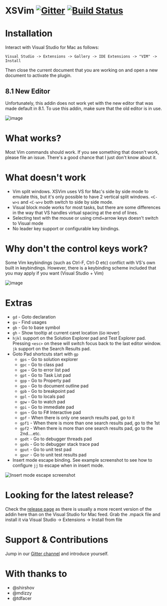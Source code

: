 # XSVim [![Gitter](https://badges.gitter.im/XSVim/Lobby.svg)](https://gitter.im/XSVim/Lobby?utm_source=badge&utm_medium=badge&utm_campaign=pr-badge&utm_content=badge) [![Build Status](https://travis-ci.org/nosami/XSVim.svg?branch=7.4)](https://travis-ci.org/nosami/XSVim)


# Installation

Interact with Visual Studio for Mac as follows:

```
Visual Studio -> Extensions -> Gallery -> IDE Extensions -> "VIM" -> Install
```

Then close the current document that you are working on and open a new document to activate the plugin.

## 8.1 New Editor

Unfortunately, this addin does not work yet with the new editor that was made default in 8.1. To use this addin, make sure that the old editor is in use.

![image](https://user-images.githubusercontent.com/667194/59626372-9de68280-9133-11e9-9fbe-035553d7042e.png)

# What works?

Most Vim commands should work. If you see something that doesn't work, please file an issue. There's a good chance that I just don't know about it.

# What doesn't work

- Vim split windows. XSVim uses VS for Mac's side by side mode to emulate this, but it's only possible to have 2 vertical split windows. `<C-w>s` and `<C-w>v` both switch to side by side mode.
- Visual block mode works for most tasks, but there are some differences in the way that VS handles virtual spacing at the end of lines.
- Selecting text with the mouse or using cmd+arrow keys doesn't switch to Visual mode
- No leader key support or configurable key bindings.

# Why don't the control keys work?

Some Vim keybindings (such as Ctrl-F, Ctrl-D etc) conflict with VS's own built in keybindings. However, there is a keybinding scheme included that you may apply if you want (Visual Studio + Vim)

![image](https://user-images.githubusercontent.com/667194/37340194-39775566-26b5-11e8-9119-58d171aa9a01.png)

# Extras

- `gd` - Goto declaration
- `gu` - Find usages
- `gb` - Go to base symbol
- `gh` - Show tooltip at current caret location (`G`o `H`over)
- `hjkl` support on the Solution Explorer pad and Test Explorer pad. Pressing `<esc>` on these will switch focus back to the last editor window. `jk` support on the Search Results pad.
- Goto Pad shortcuts start with `gp`
  - `gps` - Go to solution explorer 
  - `gpc` - Go to class pad
  - `gpe` - Go to error list pad
  - `gpt` - Go to Task List pad
  - `gpp` - Go to Property pad
  - `gpo` - Go to document outline pad
  - `gpb` - Go to breakpoint pad
  - `gpl` - Go to locals pad
  - `gpw` - Go to watch pad
  - `gpi` - Go to immediate pad
  - `gpn` - Go to F# Interactive pad
  - `gpf` - When there is only one search results pad, go to it
  - `gpf1` - When there is more than one search results pad, go to the 1st
  - `gpf2` - When there is more than one search results pad, go to the 2nd....etc.
  - `gpdt` - Go to debugger threads pad
  - `gpds` - Go to debugger stack trace pad
  - `gput` - Go to unit test pad
  - `gpur` - Go to unit test results pad
- Insert mode escape binding. See example screenshot to see how to configure `jj` to escape when in insert mode.

![Insert mode escape screenshot](screenshots/InsertModeMapping.png)
# Looking for the latest release?

Check the [release page](https://github.com/nosami/XSVim/releases) as there is usually a more recent version of the addin here than on the Visual Studio for Mac feed. Grab the .mpack file and install it via Visual Studio -> Extensions -> Install from file

# Support & Contributions

Jump in our [Gitter channel](https://gitter.im/XSVim/Lobby) and introduce yourself. 

# With thanks to

- @shirshov
- @mdizzy
- @tdfacer

